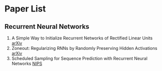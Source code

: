 Paper List
============

Recurrent Neural Networks
-------------------------
1. A Simple Way to Initialize Recurrent Networks of Rectified Linear Units [arXiv](https://arxiv.org/pdf/1504.00941v2.pdf)
2. Zoneout: Regularizing RNNs by Randomly Preserving Hidden Activations [arXiv](https://arxiv.org/pdf/1606.01305v2.pdf)
3. Scheduled Sampling for Sequence Prediction with Recurrent Neural Networks [NIPS](https://papers.nips.cc/paper/5956-scheduled-sampling-for-sequence-prediction-with-recurrent-neural-networks.pdf)

